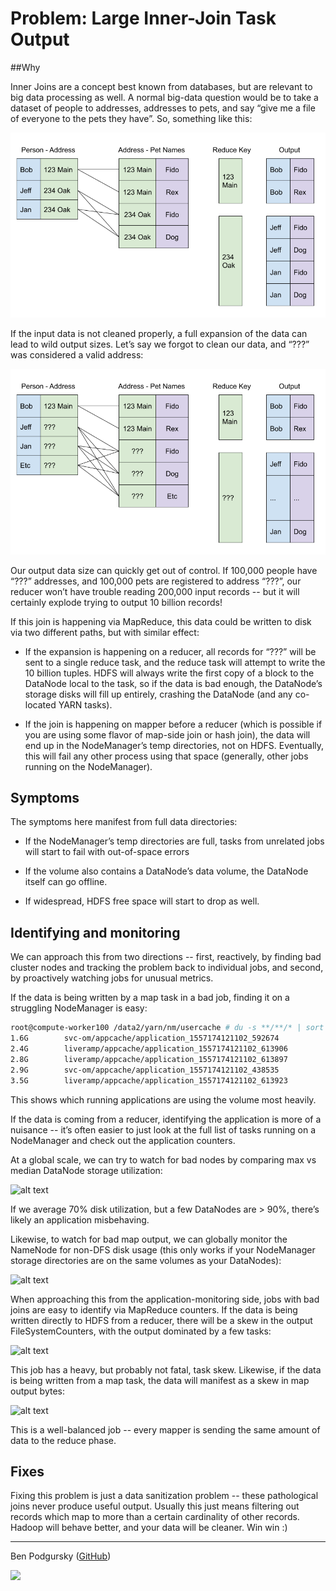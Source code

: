 # Problem: Large Inner-Join Task Output

##Why

Inner Joins are a concept best known from databases, but are relevant to big data processing as well.  A normal big-data question would be to take a dataset of people to addresses, addresses to pets, and say “give me a file of everyone to the pets they have”.  So, something like this:

![alt text](images/join_normal.png)

If the input data is not cleaned properly, a full expansion of the data can lead to wild output sizes.  Let’s say we forgot to clean our data, and “???” was considered a valid address:

![alt text](images/join_unknown.png)

Our output data size can quickly get out of control.  If 100,000 people have “???” addresses, and 100,000 pets are registered to address “???”, our reducer won’t have trouble reading 200,000 input records -- but it will certainly explode trying to output 10 billion records!


If this join is happening via MapReduce, this data could be written to disk via two different paths, but with similar effect:


- If the expansion is happening on a reducer, all records for “???” will be sent to a single reduce task, and the reduce task will attempt to write the 10 billion tuples.  HDFS will always write the first copy of a block to the DataNode local to the task, so if the data is bad enough, the DataNode’s storage disks will fill up entirely, crashing the DataNode (and any co-located YARN tasks).

- If the join is happening on mapper before a reducer (which is possible if you are using some flavor of map-side join or hash join), the data will end up in the NodeManager’s temp directories, not on HDFS.  Eventually, this will fail any other process using that space (generally, other jobs running on the NodeManager).


## Symptoms


The symptoms here manifest from full data directories:


- If the NodeManager’s temp directories are full, tasks from unrelated jobs will start to fail with out-of-space errors

- If the volume also contains a DataNode’s data volume, the DataNode itself can go offline.

- If widespread, HDFS free space will start to drop as well.


## Identifying and monitoring


We can approach this from two directions -- first, reactively, by finding bad cluster nodes and tracking the problem back to individual jobs, and second, by proactively watching jobs for unusual metrics.


If the data is being written by a map task in a bad job, finding it on a struggling NodeManager is easy:


```bash
root@compute-worker100 /data2/yarn/nm/usercache # du -s **/**/* | sort -h -k 1 | tail -5
1.6G        svc-om/appcache/application_1557174121102_592674
2.4G        liveramp/appcache/application_1557174121102_613906
2.8G        liveramp/appcache/application_1557174121102_613897
2.9G        svc-om/appcache/application_1557174121102_438535
3.5G        liveramp/appcache/application_1557174121102_613923
````

This shows which running applications are using the volume most heavily.


If the data is coming from a reducer, identifying the application is more of a nuisance -- it’s often easier to just look at the full list of tasks running on a NodeManager and check out the application counters.

At a global scale, we can try to watch for bad nodes by comparing max vs median DataNode storage utilization:

![alt text](images/datanode_utilization.png)

If we average 70% disk utilization, but a few DataNodes are > 90%, there’s likely an application misbehaving.  


Likewise, to watch for bad map output, we can globally monitor the NameNode for non-DFS disk usage (this only works if your NodeManager storage directories are on the same volumes as your DataNodes):

![alt text](images/non_dfs_usage.png)

When approaching this from the application-monitoring side, jobs with bad joins are easy to identify via MapReduce counters.  If the data is being written directly to HDFS from a reducer, there will be a skew in the output FileSystemCounters, with the output dominated by a few tasks:

![alt text](images/hdfs_bytes_written.png)


This job has a heavy, but probably not fatal, task skew.  Likewise, if the data is being written from a map task, the data will manifest as a skew in map output bytes:

![alt text](images/map_output_materialized.png)

This is a well-balanced job -- every mapper is sending the same amount of data to the reduce phase.


## Fixes

Fixing this problem is just a data sanitization problem -- these pathological joins never produce useful output.  Usually this just means filtering out records which map to more than a certain cardinality of other records.  Hadoop will behave better, and your data will be cleaner.  Win win :)

-----
Ben Podgursky ([GitHub](https://github.com/bpodgursky/))

![](https://s.gravatar.com/avatar/3a8d5632b6f9b74095e7867412f0a808?s=80&r=x)